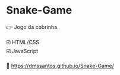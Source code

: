 # Snake-Game

:point_right: Jogo da cobrinha.  
&nbsp;  
:ballot_box_with_check: HTML/CSS  
:ballot_box_with_check: JavaScript  
&nbsp;  
:link: https://dmssantos.github.io/Snake-Game/  
